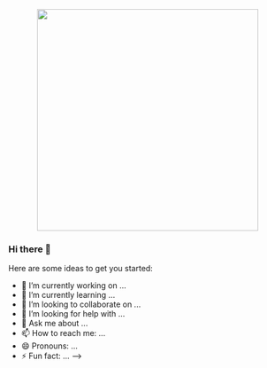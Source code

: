 <div id="header" align="center">
  <img src="https://media.giphy.com/media/UU7HChJUauMKBZ7aGs/giphy.gif" width="400"/>
</div>

### Hi there 👋


Here are some ideas to get you started:

- 🔭 I’m currently working on ...
- 🌱 I’m currently learning ...
- 👯 I’m looking to collaborate on ...
- 🤔 I’m looking for help with ...
- 💬 Ask me about ...
- 📫 How to reach me: ...
- 😄 Pronouns: ...
- ⚡ Fun fact: ...
-->
